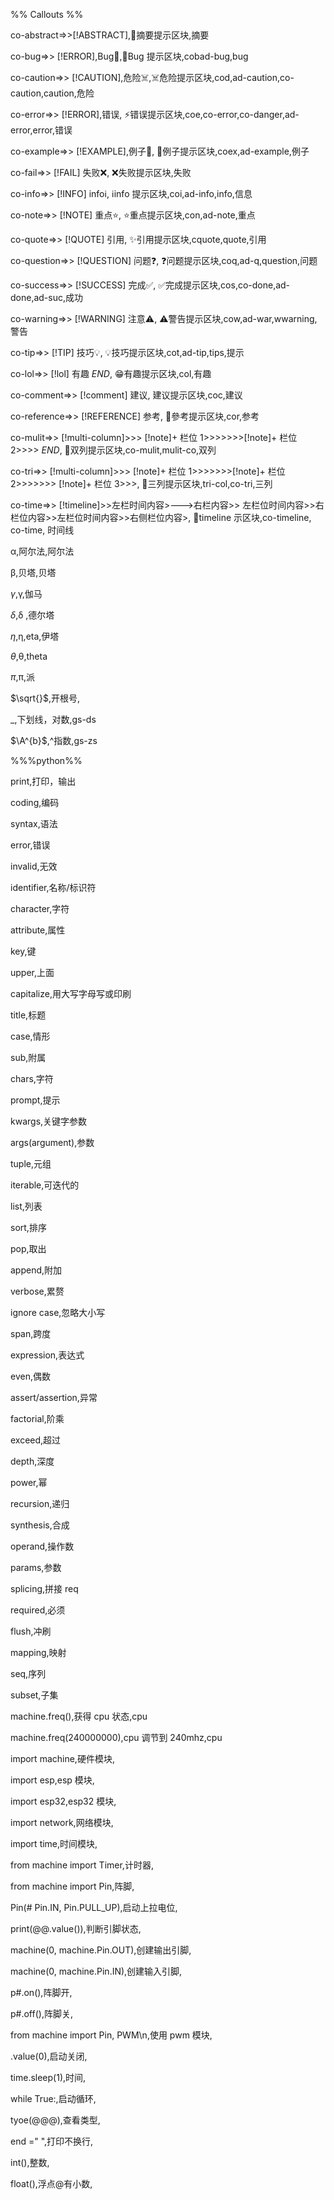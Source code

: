 %% Callouts %%

co-abstract=>>[!ABSTRACT],📔摘要提示区块,摘要

co-bug=>> [!ERROR],Bug🐞,🐞Bug 提示区块,cobad-bug,bug

co-caution=>> [!CAUTION],危险☠️,☠️危险提示区块,cod,ad-caution,co-caution,caution,危险

co-error=>> [!ERROR],错误, ⚡错误提示区块,coe,co-error,co-danger,ad-error,error,错误

co-example=>> [!EXAMPLE],例子📝, 📝例子提示区块,coex,ad-example,例子

co-fail=>> [!FAIL] 失败❌, ❌失败提示区块,失败

co-info=>> [!INFO] infoℹ️, ℹ️info 提示区块,coi,ad-info,info,信息

co-note=>> [!NOTE] 重点⭐, ⭐重点提示区块,con,ad-note,重点

co-quote=>> [!QUOTE] 引用, ✨引用提示区块,cquote,quote,引用

co-question=>> [!QUESTION] 问题❓, ❓问题提示区块,coq,ad-q,question,问题

co-success=>> [!SUCCESS] 完成✅, ✅完成提示区块,cos,co-done,ad-done,ad-suc,成功

co-warning=>> [!WARNING] 注意⚠️, ⚠️警告提示区块,cow,ad-war,wwarning,警告

co-tip=>> [!TIP] 技巧💡, 💡技巧提示区块,cot,ad-tip,tips,提示

co-lol=>> [!lol] 有趣 $END$, 😁有趣提示区块,col,有趣

co-comment=>> [!comment] 建议, 建议提示区块,coc,建议

co-reference=>> [!REFERENCE] 参考, 📖參考提示区块,cor,参考

co-mulit=>> [!multi-column]>>> [!note]+ 栏位 1>>>>>>>[!note]+ 栏位 2>>>>  $END$, 📖双列提示区块,co-mulit,mulit-co,双列

co-tri=>> [!multi-column]>>> [!note]+ 栏位 1>>>>>>>[!note]+ 栏位 2>>>>>>> [!note]+ 栏位 3>>>, 📖三列提示区块,tri-col,co-tri,三列

co-time=>> [!timeline]>>左栏时间内容>--->右栏内容>> 左栏位时间内容>>右栏位内容>>左栏位时间内容>>右侧栏位内容>, 📆timeline 示区块,co-timeline, co-time, 时间线

α,阿尔法,阿尔法

β,贝塔,贝塔

$\gamma$,γ,伽马

$\delta$,δ ,德尔塔

$\eta$,η,eta,伊塔

$\theta$,θ,theta

$\pi$,π,派

$\sqrt{}$,开根号,

$\_{}$,下划线，对数,gs-ds

$\A^{b}$,^指数,gs-zs

%%%python%%

print,打印，输出

coding,编码

syntax,语法

error,错误

invalid,无效

identifier,名称/标识符

character,字符

attribute,属性

key,键

upper,上面

capitalize,用大写字母写或印刷

title,标题

case,情形

sub,附属

chars,字符

prompt,提示

kwargs,关键字参数

args(argument),参数

tuple,元组

iterable,可迭代的

list,列表

sort,排序

pop,取出

append,附加

verbose,累赘

ignore case,忽略大小写

span,跨度

expression,表达式

even,偶数

assert/assertion,异常    

factorial,阶乘

exceed,超过

depth,深度

power,幂

recursion,递归

synthesis,合成

operand,操作数

params,参数

splicing,拼接 req

required,必须

flush,冲刷

mapping,映射

seq,序列

subset,子集

machine.freq(),获得 cpu 状态,cpu

machine.freq(240000000),cpu 调节到 240mhz,cpu

import machine,硬件模块,

import esp,esp 模块,

import esp32,esp32 模块,

import network,网络模块,

import time,时间模块,

from machine import Timer,计时器,

from machine import Pin,阵脚,

Pin(# Pin.IN, Pin.PULL_UP),启动上拉电位,

print(@@.value()),判断引脚状态,

machine(0, machine.Pin.OUT),创建输出引脚,

machine(0, machine.Pin.IN),创建输入引脚,

p#.on(),阵脚开,

p#.off(),阵脚关, 

from machine import Pin, PWM\n,使用 pwm 模块,

.value(0),启动关闭,

time.sleep(1),时间,

while True:,启动循环,

tyoe(@@@),查看类型,

end =" ",打印不换行,

int(),整数,

float(),浮点@有小数,
